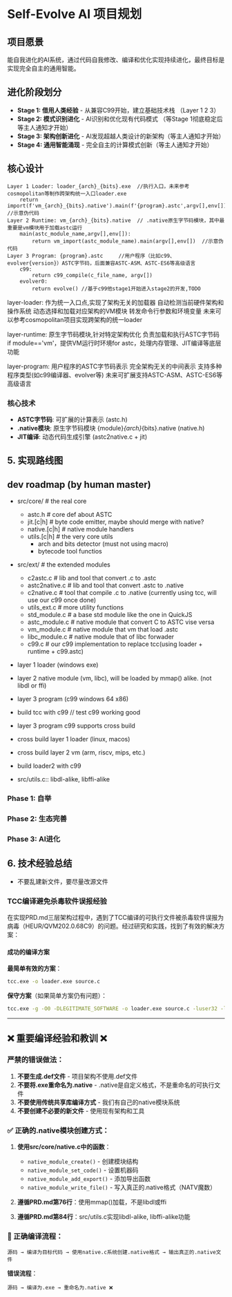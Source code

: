 # Self-Evolve AI 项目规划

## 项目愿景

能自我进化的AI系统，通过代码自我修改、编译和优化实现持续进化，最终目标是实现完全自主的通用智能。

## 进化阶段划分
- **Stage 1: 借用人类经验** - 从兼容C99开始，建立基础技术栈 （Layer 1 2 3）
- **Stage 2: 模式识别进化** - AI识别和优化现有代码模式 （等Stage 1彻底稳定后等主人通知才开始）
- **Stage 3: 架构创新进化** - AI发现超越人类设计的新架构（等主人通知才开始）
- **Stage 4: 通用智能涌现** - 完全自主的计算模式创新（等主人通知才开始）

## 核心设计

```
Layer 1 Loader: loader_{arch}_{bits}.exe  //执行入口，未来参考cosmopolitan等制作跨架构统一入口loader.exe
    return import(f'vm_{arch}_{bits}.native').main(f'{program}.astc',argv[],env[]) //示意伪代码
Layer 2 Runtime: vm_{arch}_{bits}.native  // .native原生字节码模块，其中最重要是vm模块用于加载astc运行
    main(astc_module_name,argv[],env[]):
        return vm_import(astc_module_name).main(argv[],env[])  //示意伪代码
Layer 3 Program: {program}.astc     //用户程序（比如c99、evolver{version}）ASTC字节码，后面兼容ASTC-ASM、ASTC-ES6等高级语言
    c99:
        return c99_compile(c_file_name, argv[])
    evolver0:
        return evolve() //基于c99他stage1开始进入stage2的开发,TODO
```

layer-loader:
作为统一入口点,实现了架构无关的加载器
自动检测当前硬件架构和操作系统
动态选择和加载对应架构的VM模块
转发命令行参数和环境变量
未来可以参考cosmopolitan项目实现跨架构的统一loader

layer-runtime:
原生字节码模块,针对特定架构优化
负责加载和执行ASTC字节码
if module=='vm'，提供VM运行时环境for astc，处理内存管理、JIT编译等底层功能

layer-program:
用户程序的ASTC字节码表示
完全架构无关的中间表示
支持多种程序类型(如c99编译器、evolver等)
未来可扩展支持ASTC-ASM、ASTC-ES6等高级语言

### 核心技术
- **ASTC字节码**: 可扩展的计算表示 (astc.h)
- **.native模块**: 原生字节码模块 {module}_{arch}_{bits}.native (native.h)
- **JIT编译**: 动态代码生成引擎 (astc2native.c + jit)

## 5. 实现路线图

## dev roadmap (by human master)
- src/core/                    # the real core
    - astc.h                   # core def about ASTC
    - jit.[c|h]                # byte code emitter, maybe should merge with native?
    - native.[c|h]             # native module handlers
    - utils.[c|h]              # the very core utils
        - arch and bits detector (must not using macro)
        - bytecode tool functios 
- src/ext/    # the extended modules
    - c2astc.c                 # lib and tool that convert .c to .astc
    - astc2native.c            # lib and tool that convert .astc to .native
    - c2native.c               # tool that compile .c to .native (currently using tcc, will use our c99 once done)
    - utils_ext.c              # more utility functions
    - std_module.c             # a base std module like the one in QuickJS
    - astc_module.c            # native module that convert C to ASTC vise versa
    - vm_module.c              # native module that vm that load .astc
    - libc_module.c            # native module that of libc forwader 
    - c99.c                    # our c99 implementation to replace tcc(using loader + runtime + c99.astc)

- layer 1 loader (windows exe)
- layer 2 native module (vm, libc), will be loaded by mmap() alike. (not libdl or ffi)
- layer 3 program (c99 windows 64 x86)
- build tcc with c99 // test c99 working good
- layer 3 program c99 supports cross build
- cross build layer 1 loader (linux, macos)
- cross build layer 2 vm (arm, riscv, mips, etc.)
- build loader2 with c99

- src/utils.c:: libdl-alike, libffi-alike

### Phase 1: 自举

### Phase 2: 生态完善

### Phase 3: AI进化

## 6. 技术经验总结

- 不要乱建新文件，要尽量改源文件

### TCC编译避免杀毒软件误报经验

在实现PRD.md三层架构过程中，遇到了TCC编译的可执行文件被杀毒软件误报为病毒（HEUR/QVM202.0.68C9）的问题。经过研究和实践，找到了有效的解决方案：

#### 成功的编译方案

**最简单有效的方案**：
```bash
tcc.exe -o loader.exe source.c
```

**保守方案**（如果简单方案仍有问题）：
```bash
tcc.exe -g -O0 -DLEGITIMATE_SOFTWARE -o loader.exe source.c -luser32 -lkernel32 -ladvapi32
```

---

## ❌ 重要编译经验和教训 ❌

### 严禁的错误做法：
1. **不要生成.def文件** - 项目架构不使用.def文件
2. **不要将.exe重命名为.native** - .native是自定义格式，不是重命名的可执行文件
3. **不要使用传统共享库编译方式** - 我们有自己的native模块系统
4. **不要创建不必要的新文件** - 使用现有架构和工具

### ✅ 正确的.native模块创建方式：
1. **使用src/core/native.c中的函数**：
   - `native_module_create()` - 创建模块结构
   - `native_module_set_code()` - 设置机器码
   - `native_module_add_export()` - 添加导出函数
   - `native_module_write_file()` - 写入真正的.native格式（NATV魔数）

2. **遵循PRD.md第76行**：使用mmap()加载，不是libdl或ffi
3. **遵循PRD.md第84行**：src/utils.c实现libdl-alike, libffi-alike功能

### 🎯 正确编译流程：
```
源码 → 编译为目标代码 → 使用native.c系统创建.native格式 → 输出真正的.native文件
```

**错误流程**：
```
源码 → 编译为.exe → 重命名为.native ❌
```

